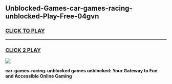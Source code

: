
## Unblocked-Games-car-games-racing-unblocked-Play-Free-04gvn
<h3>
<a href="https://premium76.site?title=car-games-racing-unblocked&ref=18A1">CLICK TO PLAY</a></h3>
<hr>

<h3>
<a href="https://premium76.site?title=car-games-racing-unblocked&ref=18A1">CLICK 2 PLAY</a>
  
</h3>

<a href="https://premium76.site?title=car-games-racing-unblocked&ref=18A1"><img src="https://clearcache.store/games.png"></a>


**car-games-racing-unblocked games unblocked: Your Gateway to Fun and Accessible Online Gaming**
